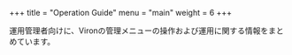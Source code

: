 +++
title = "Operation Guide"
menu = "main"
weight = 6
+++

運用管理者向けに、Vironの管理メニューの操作および運用に関する情報をまとめています。
